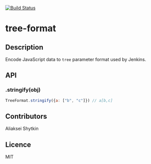 [![Build Status](https://travis-ci.org/roadhump/tree-format.svg?branch=master)](https://travis-ci.org/roadhump/tree-format)

# tree-format

## Description

Encode JavaScript data to `tree` parameter format used by Jenkins.

## API

### .stringify(obj)

```js
TreeFormat.stringify({a: ["b", "c"]}) // a[b,c]
```

## Contributors

Aliaksei Shytkin

## Licence

MIT
